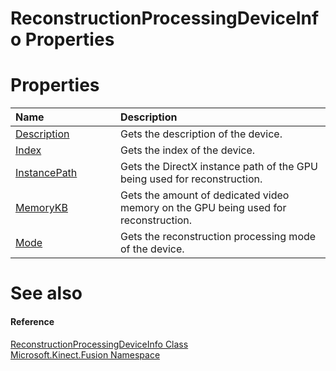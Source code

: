 ReconstructionProcessingDeviceInfo Properties  
=============================================  

<span id="publicpropertiesSection"></span>

Properties  
==========  

<table>
<colgroup>
<col width="30%" />
<col width="60%" />
</colgroup>
<thead>
<tr class="header">
<th align="left">Name</th>
<th align="left">Description</th>
</tr>
</thead>
<tbody>
<tr class="odd">
<td align="left"><a href="Properties/Description_Property.md">Description</a></td>
<td align="left">Gets the description of the device.</td>
</tr>
<tr class="even">
<td align="left"><a href="Properties/Index_Property.md">Index</a></td>
<td align="left">Gets the index of the device.</td>
</tr>
<tr class="odd">
<td align="left"><a href="Properties/InstancePath_Property.md">InstancePath</a></td>
<td align="left">Gets the DirectX instance path of the GPU being used for reconstruction.</td>
</tr>
<tr class="even">
<td align="left"><a href="Properties/MemoryKB_Property.md">MemoryKB</a></td>
<td align="left">Gets the amount of dedicated video memory on the GPU being used for reconstruction.</td>
</tr>
<tr class="odd">
<td align="left"><a href="Properties/Mode_Property.md">Mode</a></td>
<td align="left">Gets the reconstruction processing mode of the device.</td>
</tr>
</tbody>
</table>

<span id="ID4EI"></span>

See also  
========  

<span id="ID4EK"></span>
#### Reference  

[ReconstructionProcessingDeviceInfo Class](../ReconstructionProcessing.md)  
 [Microsoft.Kinect.Fusion Namespace](../../Kinect.Fusion.md)  



<!--Please do not edit the data in the comment block below.-->
<!--
TOCTitle : ReconstructionProcessingDeviceInfo Properties
RLTitle : ReconstructionProcessingDeviceInfo Properties
KeywordK : ReconstructionProcessingDeviceInfo class, properties
KeywordA : Properties.T:Microsoft.Kinect.Fusion.ReconstructionProcessingDeviceInfo
AssetID : Properties.T:Microsoft.Kinect.Fusion.ReconstructionProcessingDeviceInfo
Locale : en-us
CommunityContent : 1
TargetOS : Windows
TopicType : kbSyntax
DocSet : K4Wv2
ProjType : K4Wv2Proj
Technology : Kinect for Windows
Product : Kinect for Windows SDK v2
productversion : 20
-->
